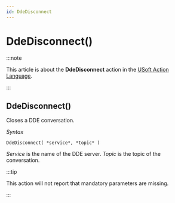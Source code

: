 ```yaml
---
id: DdeDisconnect
---
```


# DdeDisconnect()




:::note

This article is about the **DdeDisconnect** action in the [USoft Action Language](/Task_flow/Action_Language_reference/USoft_Action_Language.md).

:::

## **DdeDisconnect()**

Closes a DDE conversation.

*Syntax*

```
DdeDisconnect( *service*, *topic* )
```

*Service* is the name of the DDE server. *Topic* is the topic of the conversation.


:::tip

This action will not report that mandatory parameters are missing.

:::
